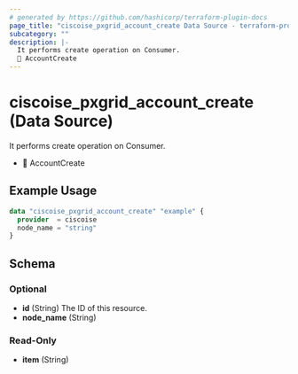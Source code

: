 ```yaml
---
# generated by https://github.com/hashicorp/terraform-plugin-docs
page_title: "ciscoise_pxgrid_account_create Data Source - terraform-provider-ciscoise"
subcategory: ""
description: |-
  It performs create operation on Consumer.
  🚧 AccountCreate
---
```


# ciscoise_pxgrid_account_create (Data Source)

It performs create operation on Consumer.

- 🚧 AccountCreate

## Example Usage

```terraform
data "ciscoise_pxgrid_account_create" "example" {
  provider  = ciscoise
  node_name = "string"
}
```

<!-- schema generated by tfplugindocs -->
## Schema

### Optional

- **id** (String) The ID of this resource.
- **node_name** (String)

### Read-Only

- **item** (String)


